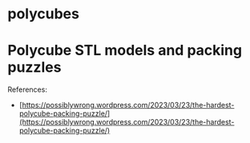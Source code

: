 # polycubes
Polycube STL models and packing puzzles
=======================================

References:

* [https://possiblywrong.wordpress.com/2023/03/23/the-hardest-polycube-packing-puzzle/](https://possiblywrong.wordpress.com/2023/03/23/the-hardest-polycube-packing-puzzle/)

